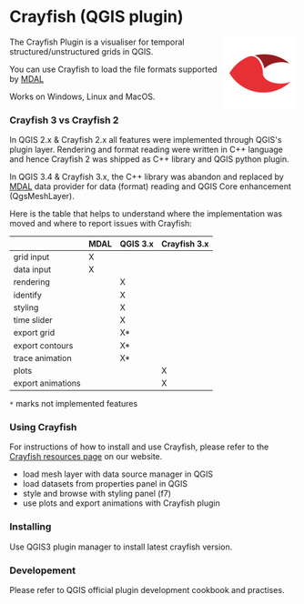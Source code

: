 Crayfish (QGIS plugin)
======================

<img align="right" src="https://raw.githubusercontent.com/lutraconsulting/qgis-crayfish-plugin/master/crayfish/images/crayfish_128px.png">

The Crayfish Plugin is a visualiser for temporal structured/unstructured grids in QGIS.

You can use Crayfish to load the file formats supported by [MDAL](https://github.com/lutraconsulting/MDAL)

Works on Windows, Linux and MacOS.

### Crayfish 3 vs Crayfish 2

In QGIS 2.x & Crayfish 2.x all features were implemented through QGIS's plugin layer. Rendering and format reading 
were written in C++ language and hence Crayfish 2 was shipped as C++ library and QGIS python plugin. 

In QGIS 3.4 & Crayfish 3.x, the C++ library was abandon and replaced by [MDAL](https://github.com/lutraconsulting/MDAL) 
data provider for data (format) reading and QGIS Core enhancement (QgsMeshLayer). 
 
Here is the table that helps to understand where the implementation was moved and where to report issues with Crayfish:

|                   | MDAL  | QGIS 3.x  |  Crayfish 3.x  | 
|-------------------|-------|-----------|----------------|
| grid input        |   X   |           |                |
| data input        |   X   |           |                |
| rendering         |       |     X     |                |
| identify          |       |     X     |                |
| styling           |       |     X     |                |
| time slider       |       |     X     |                |
| export grid       |       |     X*    |                |
| export contours   |       |     X*    |                |
| trace animation   |       |     X*    |                |
| plots             |       |           |        X       |
| export animations |       |           |        X       |

`*` marks not implemented features

### Using Crayfish

For instructions of how to install and use Crayfish, please refer to the [Crayfish resources page][crp] on our website.

* load mesh layer with data source manager in QGIS 
* load datasets from properties panel in QGIS 
* style and browse with styling panel (f7)
* use plots and export animations with Crayfish plugin

### Installing

Use QGIS3 plugin manager to install latest crayfish version.

[crp]: http://www.lutraconsulting.co.uk/resources/crayfish

### Developement 

Please refer to QGIS official plugin development cookbook and practises.